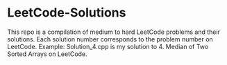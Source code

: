 # LeetCode-Solutions
This repo is a compilation of medium to hard LeetCode problems and their solutions. Each solution number corresponds to the problem number on LeetCode. Example: Solution_4.cpp is my solution to 4. Median of Two Sorted Arrays on LeetCode.
